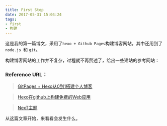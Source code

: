 ```yaml
---
title: First Step
date: 2017-05-31 15:04:24
tags:
- first
- 构建
---
```


这是我的第一篇博文，采用了`hexo + Github Pages`构建博客网站，其中还用到了`node.js `和 `git`。

构建博客网站的工作并不复杂，过程就不再赘述了，给出一些建站的参考网站：
<!--more-->
### Reference URL：
> [GitPages + Hexo从0到1搭建个人博客](http://lipengcheng.xyz/2017/01/04/GitPages-Hexo%E6%90%AD%E5%BB%BA%E4%B8%AA%E4%BA%BA%E5%8D%9A%E5%AE%A2%E6%89%8B%E8%AE%B0/)

> [Hexo在github上构建免费的Web应用](http://www.tuicool.com/articles/y6JJV3Z)

> [NexT主题](http://theme-next.iissnan.com/)

从这篇文章开始，来看看会发生什么。
